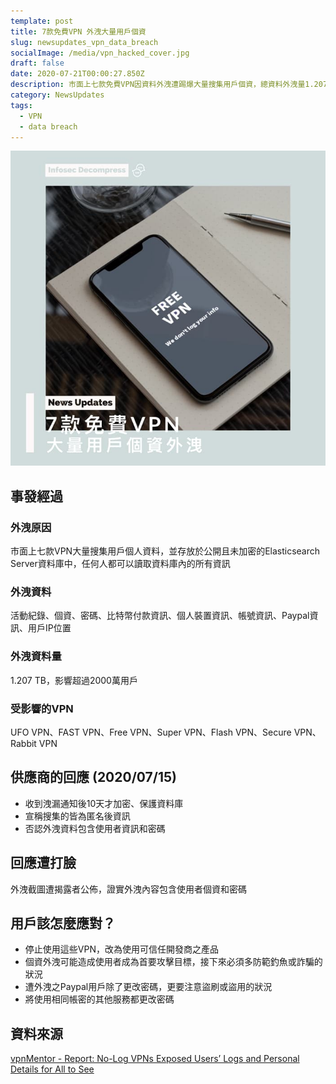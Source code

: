 ```yaml
---
template: post
title: 7款免費VPN 外洩大量用戶個資
slug: newsupdates_vpn_data_breach
socialImage: /media/vpn_hacked_cover.jpg
draft: false
date: 2020-07-21T00:00:27.850Z
description: 市面上七款免費VPN因資料外洩遭踢爆大量搜集用戶個資，總資料外洩量1.207 TB，超過2000萬用戶受到影響。
category: NewsUpdates
tags:
  - VPN
  - data breach
---
```

![](/media/vpn_hacked_cover.jpg)

## 事發經過

### 外洩原因

市面上七款VPN大量搜集用戶個人資料，並存放於公開且未加密的Elasticsearch Server資料庫中，任何人都可以讀取資料庫內的所有資訊

### 外洩資料

活動紀錄、個資、密碼、比特幣付款資訊、個人裝置資訊、帳號資訊、Paypal資訊、用戶IP位置

### 外洩資料量

1.207 TB，影響超過2000萬用戶

### 受影響的VPN

UFO VPN、FAST VPN、Free VPN、Super VPN、Flash VPN、Secure VPN、Rabbit VPN



## 供應商的回應 (2020/07/15)

* 收到洩漏通知後10天才加密、保護資料庫
* 宣稱搜集的皆為匿名後資訊
* 否認外洩資料包含使用者資訊和密碼

## 回應遭打臉

外洩截圖遭揭露者公佈，證實外洩內容包含使用者個資和密碼

## 用戶該怎麼應對？

* 停止使用這些VPN，改為使用可信任開發商之產品
* 個資外洩可能造成使用者成為首要攻擊目標，接下來必須多防範釣魚或詐騙的狀況
* 遭外洩之Paypal用戶除了更改密碼，更要注意盜刷或盜用的狀況
* 將使用相同帳密的其他服務都更改密碼

## 資料來源

[vpnMentor - Report: No-Log VPNs Exposed Users’ Logs and Personal Details for All to See](https://www.vpnmentor.com/blog/report-free-vpns-leak/)